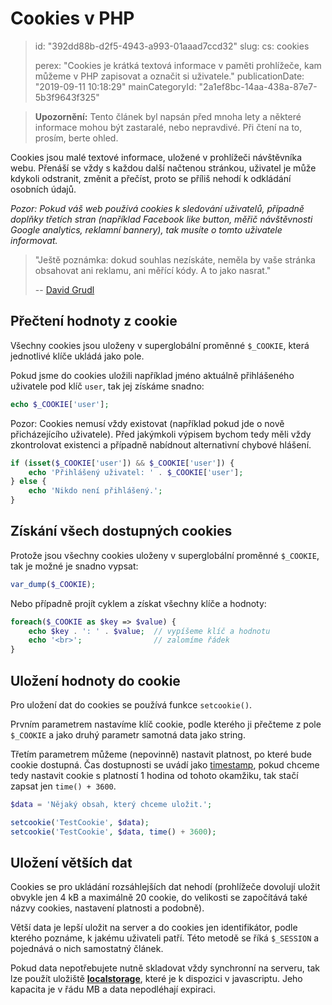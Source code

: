 Cookies v PHP
=============

> id: "392dd88b-d2f5-4943-a993-01aaad7ccd32"
> slug:
> 	cs: cookies
> 
> perex: "Cookies je krátká textová informace v paměti prohlížeče, kam můžeme v PHP zapisovat a označit si uživatele."
> publicationDate: "2019-09-11 10:18:29"
> mainCategoryId: "2a1ef8bc-14aa-438a-87e7-5b3f9643f325"

> **Upozornění:** Tento článek byl napsán před mnoha lety a některé informace mohou být zastaralé, nebo nepravdivé. Při čtení na to, prosím, berte ohled.

Cookies jsou malé textové informace, uložené v prohlížeči návštěvníka webu. Přenáší se vždy s každou další načtenou stránkou, uživatel je může kdykoli odstranit, změnit a přečíst, proto se příliš nehodí k odkládání osobních údajů.

*Pozor: Pokud váš web používá cookies k sledování uživatelů, případně doplňky třetích stran (například Facebook like button, měřič návštěvnosti Google analytics, reklamní bannery), tak musíte o tomto uživatele informovat.*

> "Ještě poznámka: dokud souhlas nezískáte, neměla by vaše stránka obsahovat ani reklamu, ani měřící kódy. A to jako nasrat."
>
> -- <a href="https://phpfashion.com/jak-na-souhlas-s-cookie-ve-zkurvene-eu">David Grudl</a>

Přečtení hodnoty z cookie
--------------------------

Všechny cookies jsou uloženy v superglobální proměnné `$_COOKIE`, která jednotlivé klíče ukládá jako pole.

Pokud jsme do cookies uložili například jméno aktuálně přihlášeného uživatele pod klíč `user`, tak jej získáme snadno:

```php
echo $_COOKIE['user'];
```

Pozor: Cookies nemusí vždy existovat (například pokud jde o nově přicházejícího uživatele). Před jakýmkoli výpisem bychom tedy měli vždy zkontrolovat existenci a případně nabídnout alternativní chybové hlášení.

```php
if (isset($_COOKIE['user']) && $_COOKIE['user']) {
    echo 'Přihlášený uživatel: ' . $_COOKIE['user'];
} else {
    echo 'Nikdo není přihlášený.';
}
```

Získání všech dostupných cookies
--------------------------------

Protože jsou všechny cookies uloženy v superglobální proměnné `$_COOKIE`, tak je možné je snadno vypsat:

```php
var_dump($_COOKIE);
```

Nebo případně projít cyklem a získat všechny klíče a hodnoty:

```php
foreach($_COOKIE as $key => $value) {
    echo $key . ': ' . $value;	// vypíšeme klíč a hodnotu
    echo '<br>';				// zalomíme řádek
}
```

Uložení hodnoty do cookie
--------------------------

Pro uložení dat do cookies se používá funkce `setcookie()`.

Prvním parametrem nastavíme klíč cookie, podle kterého ji přečteme z pole `$_COOKIE` a jako druhý parametr samotná data jako string.

Třetím parametrem můžeme (nepovinně) nastavit platnost, po které bude cookie dostupná. Čas dostupnosti se uvádí jako <a href="/date">timestamp</a>, pokud chceme tedy nastavit cookie s platností 1 hodina od tohoto okamžiku, tak stačí zapsat jen `time() + 3600`.

```php
$data = 'Nějaký obsah, který chceme uložit.';

setcookie('TestCookie', $data);
setcookie('TestCookie', $data, time() + 3600);
```

Uložení větších dat
-------------------

Cookies se pro ukládání rozsáhlejších dat nehodí (prohlížeče dovolují uložit obvykle jen 4 kB a maximálně 20 cookie, do velikosti se započítává také názvy cookies, nastavení platnosti a podobně).

Větší data je lepší uložit na server a do cookies jen identifikátor, podle kterého poznáme, k jakému uživateli patří. Této metodě se říká `$_SESSION` a pojednává o nich samostatný článek.

Pokud data nepotřebujete nutně skladovat vždy synchronní na serveru, tak lze použít uložiště **<a href="https://jecas.cz/localstorage">localstorage</a>**, které je k dispozici v javascriptu. Jeho kapacita je v řádu MB a data nepodléhají expiraci.
